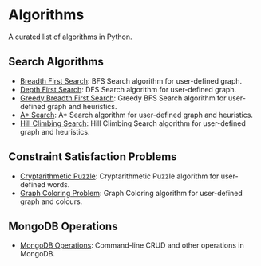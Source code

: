 # Algorithms

A curated list of algorithms in Python.

## Search Algorithms

- [Breadth First Search](https://github.com/NSTiwari/Algorithms/blob/main/breadth_first_search.py): BFS Search algorithm for user-defined graph.
- [Depth First Search](https://github.com/NSTiwari/Algorithms/blob/main/depth_first_search.py): DFS Search algorithm for user-defined graph.
- [Greedy Breadth First Search](https://github.com/NSTiwari/Algorithms/blob/main/greedy_bfs_search.py): Greedy BFS Search algorithm for user-defined graph and heuristics.
- [A* Search](https://github.com/NSTiwari/Algorithms/blob/main/a_star_search.py): A* Search algorithm for user-defined graph and heuristics.
- [Hill Climbing Search](https://github.com/NSTiwari/Algorithms/blob/main/hill_climbing.py): Hill Climbing Search algorithm for user-defined graph and heuristics.

## Constraint Satisfaction Problems
- [Cryptarithmetic Puzzle](https://github.com/NSTiwari/Algorithms/blob/main/cryptarithmetic.py): Cryptarithmetic Puzzle algorithm for user-defined words.
- [Graph Coloring Problem](https://github.com/NSTiwari/Algorithms/blob/main/graph_coloring.py): Graph Coloring algorithm for user-defined graph and colours. 

## MongoDB Operations
- [MongoDB Operations](https://github.com/NSTiwari/Algorithms/blob/main/mongodb.py): Command-line CRUD and other operations in MongoDB.
